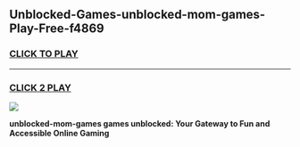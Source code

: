 
## Unblocked-Games-unblocked-mom-games-Play-Free-f4869
<h3>
<a href="https://premium76.site?title=unblocked-mom-games&ref=18A1">CLICK TO PLAY</a></h3>
<hr>

<h3>
<a href="https://premium76.site?title=unblocked-mom-games&ref=18A1">CLICK 2 PLAY</a>
  
</h3>

<a href="https://premium76.site?title=unblocked-mom-games&ref=18A1"><img src="https://clearcache.store/games.png"></a>


**unblocked-mom-games games unblocked: Your Gateway to Fun and Accessible Online Gaming**
